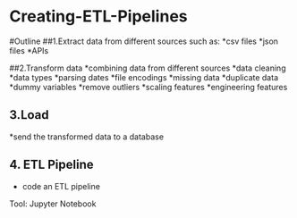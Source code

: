 # Creating-ETL-Pipelines
#Outline
##1.Extract data from different sources such as:
 *csv files
 *json files
 *APIs

##2.Transform data
 *combining data from different sources
 *data cleaning
 *data types
 *parsing dates
 *file encodings
 *missing data
 *duplicate data
 *dummy variables
 *remove outliers
 *scaling features
 *engineering features
 
 ## 3.Load
*send the transformed data to a database

## 4. ETL Pipeline
 * code an ETL pipeline

Tool: Jupyter Notebook
